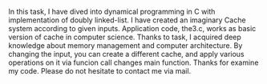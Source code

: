 In this task, I have dived into dynamical programming in C with implementation of doubly linked-list.
I have created an imaginary Cache system according to given inputs.
Application code, the3.c, works as basic version of cache in computer science.
Thanks to task, I acquired deep knowledge about memory management and computer architecture.
By changing the input, you can create a different cache, and apply various operations on it via funcion call changes main function.
Thanks for examine my code.
Please do not hesitate to contact me via mail.
